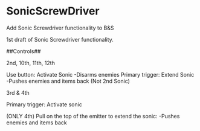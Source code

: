 # SonicScrewDriver
Add Sonic Screwdriver functionality to B&amp;S

1st draft of Sonic Screwdriver functionality.

##Controls##

2nd, 10th, 11th, 12th

  Use button: Activate Sonic
      -Disarms enemies
  Primary trigger: Extend Sonic
      -Pushes enemies and items back (Not 2nd Sonic)

3rd & 4th

  Primary trigger: Activate sonic
  
  (ONLY 4th)
  Pull on the top of the emitter to extend the sonic:
    -Pushes enemies and items back
